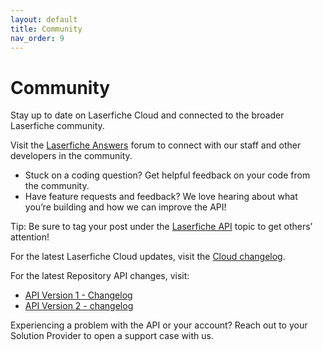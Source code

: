 ```yaml
---
layout: default
title: Community
nav_order: 9
---
```

<!--Copyright (c) Laserfiche.
Licensed under the MIT License. See LICENSE in the project root for license information.-->

# Community

Stay up to date on Laserfiche Cloud and connected to the broader Laserfiche community.

Visit the [Laserfiche Answers](https://answers.laserfiche.com/questions/topic/53/Laserfiche-Cloud) forum to connect with our staff and other developers in the community.

- Stuck on a coding question? Get helpful feedback on your code from the community. 
- Have feature requests and feedback? We love hearing about what you’re building and how we can improve the API! 

Tip: Be sure to tag your post under the [Laserfiche API](https://answers.laserfiche.com/questions/topic/67/Laserfiche-API) topic to get others’ attention!

For the latest Laserfiche Cloud updates, visit the [Cloud changelog](https://doc.laserfiche.com/laserfiche.documentation/en-us/Default.htm#changelog.htm).

For the latest Repository API changes, visit:
- [API Version 1 - Changelog](https://api.laserfiche.com/repository/v1/changelog)
- [API Version 2 - changelog](https://api.laserfiche.com/repository/v2/changelog)
        

Experiencing a problem with the API or your account? Reach out to your Solution Provider to open a support case with us.
